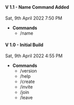#### V 1.1 - Name Command Added

Sat, 9th April 2022 7:50 PM

- **Commands**
  - /name

#### V 1.0 - Initial Build

Sat, 9th April 2022 4:55 PM

- **Commands**
  - /version
  - /help
  - /create
  - /invite
  - /join
  - /leave
